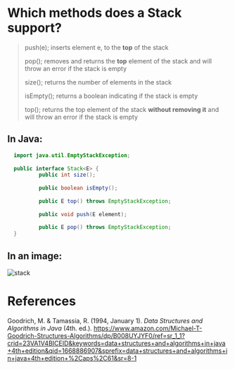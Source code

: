 # Which methods does a Stack support? 

>push(e); inserts element e, to the **top** of the stack 
>
>pop(); removes and returns the **top** element of the stack and will throw an error if the stack is empty 
>
>size(); returns the number of elements in the stack 
>
>isEmpty(); returns a boolean indicating if the stack is empty 
>
>top(); returns the top element of the stack **without removing it** and will throw an error if the stack is empty 

## In Java: 
```java 
  import java.util.EmptyStackException;
  
  public interface Stack<E> {
          public int size(); 
                            
          public boolean isEmpty();
                                   
          public E top() throws EmptyStackException;
              
          public void push(E element);
                                      
          public E pop() throws EmptyStackException;
  }                                                 
``` 


## In an image: 
![stack](https://user-images.githubusercontent.com/109105989/202868836-b55566bc-7edb-4d8f-bd80-f9bbb90f9875.png)





# References 
Goodrich, M. & Tamassia, R. (1994, January 1). *Data Structures and Algorithms in Java* (4th. ed.). <https://www.amazon.com/Michael-T-Goodrich-Structures-Algorithms/dp/B008UYJYF0/ref=sr_1_1?crid=23VA1V4BICEID&keywords=data+structures+and+algorithms+in+java+4th+edition&qid=1668886907&sprefix=data+structures+and+algorithms+in+java+4th+edition+%2Caps%2C61&sr=8-1>

